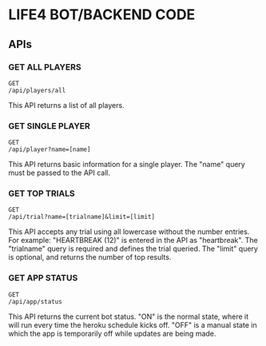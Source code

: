 # LIFE4 BOT/BACKEND CODE
## APIs
### GET ALL PLAYERS
```
GET
/api/players/all
```
This API returns a list of all players.

### GET SINGLE PLAYER
```
GET
/api/player?name=[name]
```
This API returns basic information for a single player.
The "name" query must be passed to the API call.

### GET TOP TRIALS
```
GET
/api/trial?name=[trialname]&limit=[limit]
```
This API accepts any trial using all lowercase without the number entries. For example: "HEARTBREAK (12)" is entered in the API as "heartbreak". 
The "trialname" query is required and defines the trial queried.
The "limit" query is optional, and returns the number of top results.


### GET APP STATUS
```
GET
/api/app/status
```
This API returns the current bot status. "ON" is the normal state, where it will run every time the heroku schedule kicks off. "OFF" is a manual state in which the app is temporarily off while updates are being made.